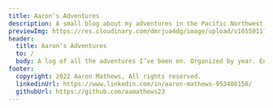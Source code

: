 ```yaml
---
title: Aaron's Adventures
description: A small blog about my adventures in the Pacific Northwest.
previewImg: https://res.cloudinary.com/dmrjua4dg/image/upload/v1655011722/Adventure%20Blog/dirty-harrys-peak/mountain-1.jpg
header:
  title: Aaron’s Adventures
  to: /
  body: A log of all the adventures I’ve been on. Organized by year. Enjoy!
footer:
  copyright: 2022 Aaron Mathews, All rights reserved.
  linkedinUrl: https://www.linkedin.com/in/aaron-mathews-953408150/
  githubUrl: https://github.com/aamathews23
---
```

